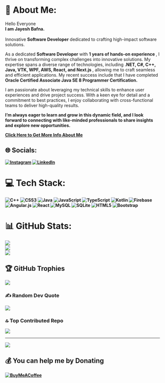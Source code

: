 # 💫 About Me:
Hello Everyone<br> <b>I am Jayesh Bafna. </b> <br><br> Innovative <b>Software Developer</b> dedicated to crafting high-impact software solutions.

As a dedicated <b>Software Developer</b> with <b> 1 years of hands-on experience </b> , I thrive on transforming complex challenges into innovative solutions. My expertise spans a diverse range of technologies, including <b> .NET, C#, C++, Java, VTK, WPF, AWS, React, and Next.js </b>, allowing me to craft seamless and efficient applications. My recent success include that I have completed <b>Oracle Certified Associate Java SE 8 Programmer Certification.</b>

I am passionate about leveraging my technical skills to enhance user experiences and drive project success. With a keen eye for detail and a commitment to best practices, I enjoy collaborating with cross-functional teams to deliver high-quality results.

<b> I’m always eager to learn and grow in this dynamic field, and I look forward to connecting with like-minded professionals to share insights and explore new opportunities. </b>


[<b>Click Here to Get More Info About Me]((https://jayesh-bafna-dev.lovable.app/))


## 🌐 Socials:
[![Instagram](https://img.shields.io/badge/Instagram-%23E4405F.svg?logo=Instagram&logoColor=white)](https://instagram.com/jayesh__352__) [![LinkedIn](https://img.shields.io/badge/LinkedIn-%230077B5.svg?logo=linkedin&logoColor=white)](https://linkedin.com/in/jayesh-bafna-3a4b1920a) 

# 💻 Tech Stack:
![C++](https://img.shields.io/badge/c++-%2300599C.svg?style=for-the-badge&logo=c%2B%2B&logoColor=white) ![CSS3](https://img.shields.io/badge/css3-%231572B6.svg?style=for-the-badge&logo=css3&logoColor=white) ![Java](https://img.shields.io/badge/java-%23ED8B00.svg?style=for-the-badge&logo=java&logoColor=white) ![JavaScript](https://img.shields.io/badge/javascript-%23323330.svg?style=for-the-badge&logo=javascript&logoColor=%23F7DF1E) ![TypeScript](https://img.shields.io/badge/typescript-%23007ACC.svg?style=for-the-badge&logo=typescript&logoColor=white) ![Kotlin](https://img.shields.io/badge/kotlin-%230095D5.svg?style=for-the-badge&logo=kotlin&logoColor=white) ![Firebase](https://img.shields.io/badge/firebase-%23039BE5.svg?style=for-the-badge&logo=firebase) ![Angular.js](https://img.shields.io/badge/angular.js-%23E23237.svg?style=for-the-badge&logo=angularjs&logoColor=white) ![React](https://img.shields.io/badge/react-%2320232a.svg?style=for-the-badge&logo=react&logoColor=%2361DAFB) ![MySQL](https://img.shields.io/badge/mysql-%2300f.svg?style=for-the-badge&logo=mysql&logoColor=white) ![SQLite](https://img.shields.io/badge/sqlite-%2307405e.svg?style=for-the-badge&logo=sqlite&logoColor=white) ![HTML5](https://img.shields.io/badge/html5-%23E34F26.svg?style=for-the-badge&logo=html5&logoColor=white) ![Bootstrap](https://img.shields.io/badge/bootstrap-%23563D7C.svg?style=for-the-badge&logo=bootstrap&logoColor=white)
# 📊 GitHub Stats:
![](https://github-readme-stats.vercel.app/api?username=Jayesh352002&theme=tokyonight&hide_border=false&include_all_commits=true&count_private=true)<br/>
![](https://github-readme-streak-stats.herokuapp.com/?user=Jayesh352002&theme=tokyonight&hide_border=false)<br/>
![](https://github-readme-stats.vercel.app/api/top-langs/?username=Jayesh352002&theme=tokyonight&hide_border=false&include_all_commits=true&count_private=true&layout=compact)

## 🏆 GitHub Trophies
![](https://github-profile-trophy.vercel.app/?username=Jayesh352002&theme=radical&no-frame=false&no-bg=true&margin-w=4)

### ✍️ Random Dev Quote
![](https://quotes-github-readme.vercel.app/api?type=horizontal&theme=radical)

### 🔝 Top Contributed Repo
![](https://github-contributor-stats.vercel.app/api?username=Jayesh352002&limit=5&theme=dracula&combine_all_yearly_contributions=true)

---
[![](https://visitcount.itsvg.in/api?id=Jayesh352002&icon=0&color=6)](https://visitcount.itsvg.in)

  ## 💰 You can help me by Donating
  [![BuyMeACoffee](https://img.shields.io/badge/Buy%20Me%20a%20Coffee-ffdd00?style=for-the-badge&logo=buy-me-a-coffee&logoColor=black)](https://buymeacoffee.com/Jayesh352002) 

  
<!-- Proudly created with GPRM ( https://gprm.itsvg.in ) -->
